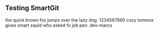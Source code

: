 ## Testing SmartGit

the quick brown fox jumps over the lazy dog. 1234567890
cozy lummox gives smart squid who asked fo job pen.
dev-marco
